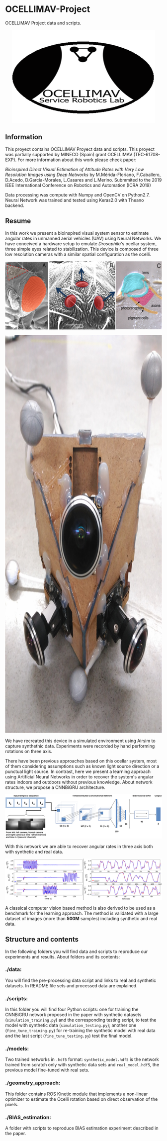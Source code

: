 # OCELLIMAV-Project
OCELLIMAV Project data and scripts.


<p align="center">
  <img width="460" height="300" src=".github/logo3_2.png">
</p>

## Information
This proyect contains OCELLIMAV Proyect data and scripts. This proyect was partially supported by MINECO (Spain) grant OCELLIMAV (TEC-61708-EXP). For more information about this work please check paper: 

*Bioinspired Direct Visual Estimation of Attitude Rates with Very Low Resolution Images using Deep Networks* by M.Mérida-Floriano, F.Caballero, D.Acedo, D.García-Morales, L.Casares and L.Merino. Submmited to the 2019 IEEE International Conference on Robotics and Automation (ICRA 2019) 

Data processing was compute with Numpy and OpenCV on Python2.7. Neural Network was trained and tested using Keras2.0 with Theano backend.


## Resume
In this work we present a bioinspired visual system sensor to estimate angular rates in unmanned aerial vehicles (UAV) using Neural Networks. We have conceived a hardware setup to emulate *Drosophila*'s ocellar system, three simple eyes related to stabilization. This device is composed of three low resolution cameras with a similar spatial configuration as the ocelli.


<p align="left">
  <img width="560" height="220" src=.github/ocelli_3.png">
</p>

<p align="right">
  <img widht="960" height="1280" src=.github/device.jpg">
</p>



We have recreated this device in a simulated environment using Airsim to capture synthethic data. Experiments were recorded by hand performing rotations on three axis.



There have been previous approaches based on this ocellar system, most of them considering assumptions such as known light source direction or a punctual light source. In contrast, here we present a learning approach using Artificial Neural Networks in order to recover the system's angular rates indoors and outdoors without previous knowledge. About network structure, we propose a CNNBiGRU architecture.


<p align="center">
  <img src=".github/ICRA_network2.png">
</p>


With this network we are able to recover angular rates in three axis both with synthetic and real data.

<p align="center">
  <img src=.github/temp_evol17.png>
</p>


A classical computer vision based method is also derived to be used as a benchmark for the learning approach. The method is validated with a large dataset of images (more than **500M** samples) including synthetic and real data.

## Structure and contents
In the following folders you will find data and scripts to reproduce our experiments and results. About folders and its contents:

### ./data:
You will find the pre-processing data script and links to real and synthetic datasets. In README file sets and processed data are explained.

### ./scripts:
In this folder you will find four Python scripts: one for training the CNNBiGRU network proposed in the paper with synthetic datasets (`simulation_training.py`) and the corresponding testing script, to test the model with synthetic data (`simulation_testing.py`); another one (`fine_tune_training.py`) for re-training the synthetic model with real data and the last script (`fine_tune_testing.py`) test the final model. 
  
### ./models:
Two trained networks in `.hdf5` format: `synthetic_model.hdf5` is the network trained from scratch only with synthetic data sets and `real_model.hdf5`, the previous model fine-tuned with real sets.

### ./geometry_approach: 
This folder contains ROS Kinetic module that implements a non-linear optimizer to estimate the Ocelli rotation based on direct observation of the pixels. 

### ./BIAS_estimation:
A folder with scripts to reproduce BIAS estimation experiment described in the paper.
